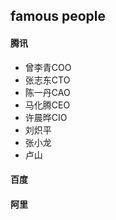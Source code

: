 ## famous people

#### 腾讯
* 曾李青COO
* 张志东CTO
* 陈一丹CAO
* 马化腾CEO
* 许晨晔CIO
* 刘炽平
* 张小龙
* 卢山

#### 百度

#### 阿里
